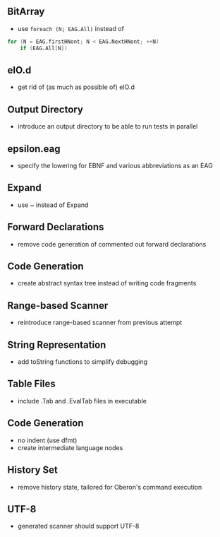 ## BitArray

- use `foreach (N; EAG.All)` instead of

```d
for (N = EAG.firstHNont; N < EAG.NextHNont; ++N)
    if (EAG.All[N])
```

## eIO.d

- get rid of (as much as possible of) eIO.d

## Output Directory

- introduce an output directory to be able to run tests in parallel

## epsilon.eag

- specify the lowering for EBNF and various abbreviations as an EAG

## Expand

- use ~ instead of Expand

## Forward Declarations

- remove code generation of commented out forward declarations

## Code Generation

- create abstract syntax tree instead of writing code fragments

## Range-based Scanner

- reintroduce range-based scanner from previous attempt

## String Representation

- add toString functions to simplify debugging

## Table Files

- include .Tab and .EvalTab files in executable

## Code Generation

- no indent (use dfmt)
- create intermediate language nodes

## History Set

- remove history state, tailored for Oberon's command execution

## UTF-8

- generated scanner should support UTF-8
